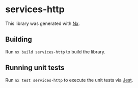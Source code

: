 # services-http

This library was generated with [Nx](https://nx.dev).

## Building

Run `nx build services-http` to build the library.

## Running unit tests

Run `nx test services-http` to execute the unit tests via [Jest](https://jestjs.io).
